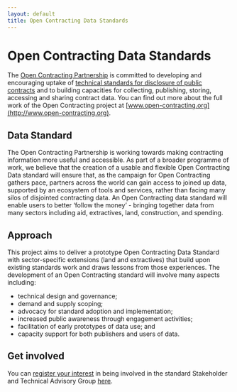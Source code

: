 ```yaml
---
layout: default
title: Open Contracting Data Standards
---
```



# Open Contracting Data Standards

The [Open Contracting Partnership](http://www.open-contracting.org/) is committed to developing and encouraging uptake of [technical standards for disclosure of public contracts](http://www.open-contracting.org/open_contracting_data_standards) and to building capacities for collecting, publishing, storing, accessing and sharing contract data. You can find out more about the full work of the Open Contracting project at [www.open-contracting.org](http://www.open-contracting.org).

## Data Standard
The Open Contracting Partnership is working towards making contracting information more useful and accessible. As part of a broader programme of work,  we believe that the creation of a usable and flexible Open Contracting Data standard will ensure that, as the campaign for Open Contracting gathers pace, partners across the world can gain access to joined up data, supported by an ecosystem of tools and services, rather than facing many silos of disjointed contracting data. An Open Contracting data standard will enable users to better ‘follow the money’ - bringing together data from many sectors including aid, extractives, land, construction, and spending.

## Approach
This project aims to deliver a prototype Open Contracting Data Standard with sector-specific extensions (land and extractives) that build upon existing standards work and draws lessons from those experiences. The development of an Open Contracting standard will involve many aspects including:

* technical design and governance;
* demand and supply scoping;
* advocacy for standard adoption and implementation;
* increased public awareness through engagement activities;
* facilitation of early prototypes of data use; and
* capacity support for both publishers and users of data.

## Get involved 

You can [register your interest](/contribute/register.html) in being involved in the standard Stakeholder and Technical Advisory Group [here](/contribute/register.html).